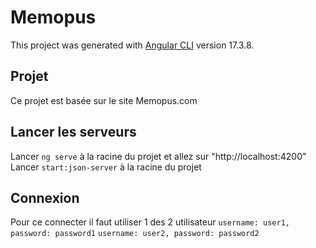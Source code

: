 # Memopus
This project was generated with [Angular CLI](https://github.com/angular/angular-cli) version 17.3.8.

## Projet
Ce projet est basée sur le site Memopus.com

## Lancer les serveurs
Lancer `ng serve` à la racine du projet et allez sur "http://localhost:4200"
Lancer `start:json-server` à la racine du projet

## Connexion
Pour ce connecter il faut utiliser 1 des 2 utilisateur
`username: user1, password: password1`
`username: user2, password: password2`
